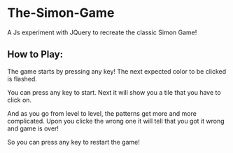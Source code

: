# The-Simon-Game
A Js experiment with JQuery to recreate the classic Simon Game!

## How to Play:
The game starts by pressing any key!
The next expected color to be clicked is flashed.

You can press any key to start.
Next it will show you a tile that you have to click on.

And as you go from level to level, the patterns get more and more complicated.
Upon you clicke the  wrong one it will tell that you got it wrong and game is over!

So you can press any key to restart the game!
